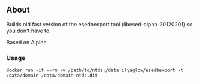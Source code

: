 About
-----

Builds old fast version of the esedbexport tool (libesed-alpha-20120201) so you don't have to.

Based on Alpine.

### Usage

```
docker run -it --rm -v /path/to/ntds:/data ilyaglow/esedbexport -t /data/domain /data/domain-ntds.dit
```
